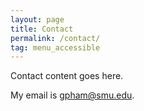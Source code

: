```yaml
---
layout: page
title: Contact
permalink: /contact/
tag: menu_accessible
---
```


Contact content goes here.

My email is [gpham@smu.edu](mailto:gpham@smu.edu).